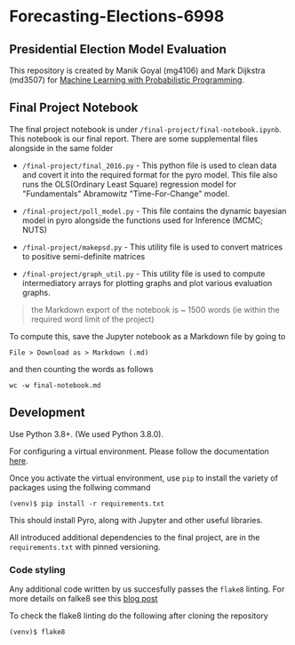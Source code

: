 # Forecasting-Elections-6998
## Presidential Election Model Evaluation

This repository is created by Manik Goyal (mg4106) and Mark Dijkstra (md3507) for [Machine Learning with Probabilistic Programming](http://www.proditus.com/mlpp2020).

## Final Project Notebook
The final project notebook is under `/final-project/final-notebook.ipynb`. This notebook is our final report.
There are some supplemental files alongside in the same folder

- `/final-project/final_2016.py` - This python file is used to clean data and covert it into the required format for the pyro model. This file also runs the OLS(Ordinary Least Square) regression model for "Fundamentals" Abramowitz "Time-For-Change" model.

- `/final-project/poll_model.py` - This file contains the dynamic bayesian model in pyro alongside the functions used for Inference (MCMC; NUTS)

- `/final-project/makepsd.py` - This utility file is used to convert matrices to positive semi-definite matrices

- `/final-project/graph_util.py` - This utility file is used to compute intermediatory arrays for plotting graphs and plot various evaluation graphs.


> the Markdown export of the notebook is  ~ 1500 words (ie within the required word limit of the project)

To compute this, save the Jupyter notebook as a Markdown file by going to
```
File > Download as > Markdown (.md)
```
and then counting the words as follows
```
wc -w final-notebook.md
```

## Development
Use Python 3.8+. (We used Python 3.8.0).

For configuring a virtual environment. Please follow the documentation
[here](https://docs.python.org/3.8/tutorial/venv.html).

Once you activate the virtual environment, use `pip` to install the variety of packages using the follwing command
```{bash}
(venv)$ pip install -r requirements.txt
```

This should install Pyro, along with Jupyter and other useful libraries.

All introduced additional dependencies to the final project, are in the `requirements.txt` with pinned versioning.

### Code styling
Any additional code written by us succesfully passes the `flake8` linting. For more details on falke8 see this
[blog post](https://medium.com/python-pandemonium/what-is-flake8-and-why-we-should-use-it-b89bd78073f2)

To check the flake8 linting do the following after cloning the repository
```{bash}
(venv)$ flake8
```
